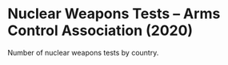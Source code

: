 # Nuclear Weapons Tests – Arms Control Association (2020)

Number of nuclear weapons tests by country.